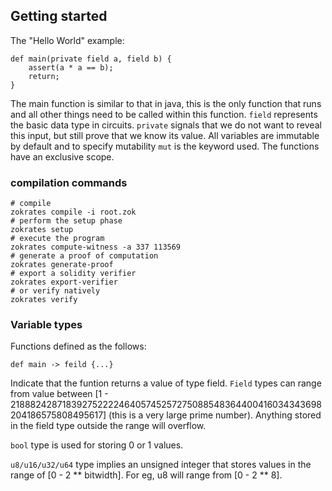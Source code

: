 ## Getting started

The "Hello World" example:
```
def main(private field a, field b) {
    assert(a * a == b);
    return;
}
```

The main function is similar to that in java, this is the only function that runs and all other things need to be called within this function. 
`field` represents the basic data type in circuits. `private` signals that we do not want to reveal this input, but still prove that we know its value. All variables are immutable by default and to specify mutability `mut` is the keyword used. The functions have an exclusive scope. 

### compilation commands

```
# compile
zokrates compile -i root.zok
# perform the setup phase
zokrates setup
# execute the program
zokrates compute-witness -a 337 113569
# generate a proof of computation
zokrates generate-proof
# export a solidity verifier
zokrates export-verifier
# or verify natively
zokrates verify
```

### Variable types
Functions defined as the follows:
```
def main -> feild {...}
```
Indicate that the funtion returns a value of type field. `Field` types can range from value between [1 - 21888242871839275222246405745257275088548364400416034343698204186575808495617] (this is a very large prime number). Anything stored in the field type outside the range will overflow.

`bool` type is used for storing 0 or 1 values.

`u8/u16/u32/u64` type implies an unsigned integer that stores values in the range of [0 - 2 ** bitwidth]. For eg, u8 will range from [0 - 2 ** 8].


